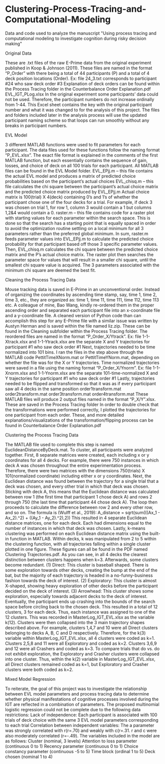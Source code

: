 # Clustering-Process-Tracing-and-Computational-Modeling
Data and code used to analyze the manuscript "Using process tracing and computational modeling to investigate cognition during risky decision making"


Original Data

These are .txt files of the raw E-Prime data from the original experiment published in Koop & Johnson (2011). These files are named in the format “P_Order” with there being a total of 44 participants (P) and a total of 4 deck position locations (Order). 
  Ex: file 24_3.txt corresponds to participant #24 who saw deck order #3
  Explanation of deck orders can be found within the Process Tracing folder in the Counterbalance Order Explanation.pdf
EVL_IGT_PLog.xlsx
  In the original experiment some participants’ data could not be used. Therefore, the participant numbers do not increase ordinally from 1-44. This Excel sheet contains the key with the original participant number and what it was changed to for the analysis of this project. The files and folders included later in the analysis process will use the updated participant naming scheme so that loops can run smoothly without any breaks in participant numbers.



EVL Model

3 different MATLAB functions were used to fit parameters for each participant. The data files used for these functions follow the naming format “P_EVL.xlsx”. The exact file format is explained in the comments of the first MATLAB function, but each essentially contains the sequence of gain, losses, and choice of deck on all 100 trials for each participant. All MATLAB files can be found in the EVL Model folder.
  EVL_EPjj.m – this file contains the actual EVL model and produces a matrix of predicted choice probabilities based on the participant’s actual choices
  EVL_chisq.m – this file calculates the chi square between the participant’s actual choice matrix and the predicted choice matrix produced by EVL_EPjj.m
  Actual choice matrix is 100(trial) X 4(deck) containing 0’s and 1’s of whether the participant chose one of the four decks for a trial. For example, if deck 3 was chosen on trial 1, for row 1, column 3 would contain a 1 but columns 1,2&4 would contain a 0.
raster.m – this file contains code for a raster plot with starting values for each parameter within the search space. This is done so that the search has a starting point that is equally spaced in order to avoid the optimization routine settling on a local minimum for all 3 parameters rather than the preferred global minimum.
  In sum, raster.m feeds parameter values into EVL_EPjj.m to calculate the predicted choice probability for that participant based off those 3 specific parameter values. Then, EVL_chisq.m calculates the chi square between the predicted choice matrix and the P’s actual choice matrix. The raster plot then searches the parameter space for values that will result in a smaller chi square, until the smallest chi square value is acquired. The 3 parameters associated with the minimum chi square are deemed the best fit.



Cleaning the Process Tracing Data

Mouse tracking data is saved in E-Prime in an unconventional order. Instead of organizing the coordinates by ascending time stamp, say, time 1, time 2, time 3, etc., they are organized as: time 1, time 11, time 111, time 112, time 113 etc. A colleague of mine, Bao Wang, kindly re-ordered them in the proper ascending order and separated each participant file into an x-coordinate file and a y-coordinate file. A cleaned version of Python code than can accomplish this step for any E-Prime file with a similar issue was written by Austyn Herman and is saved within the file named liz.zip. These can be found in the Cleaning subfolder within the Process Tracing folder. The reordered files are named in the format “P_Order_X/Ytrack”. 
  Ex: file 1-1-Xtrack.xlsx and 1-1-Ytrack.xlsx are the separate X and Y trajectories for participant #1 who saw deck order #1
  Next, trajectories needed to be time normalized into 101 bins. I ran the files in the step above through the MATLAB code PettitTimeXNorm.mat or PettitTimeYNorm.mat, depending on whether the file was for the X or Y trajectories. Time normalized trajectories were saved in a file using the naming format “P_Order_X/Ynorm”. 
  Ex: file 1-1-Xnorm.xlsx and 1-1-Ynorm.xlsx are the separate 101-time-normalized X and Y trajectories for participant #1 who saw deck order #1
  Lastly, trajectories needed to be flipped and transformed so that it was as if every participant saw all 4 decks in the same position
    order1transform.mat 
    order2transform.mat 
    order3transform.mat 
    order4transform.mat 
These MATLAB files will produce 2 output files named in the format “P_X/Y”.xlsx. These are saved in the Process Tracing folder
In order to double check that the transformations were performed correctly, I plotted the trajectories for one participant from each order. These, and more detailed explanations/visualizations of the transformation/flipping process can be found in Counterbalance Order Explanation.pdf



Clustering the Process Tracing Data

The MATLAB file used to complete this step is named EuclideanDistanceByDeck.mat. To cluster, all participants were analyzed together.
First, 8 separate matrices were created, each including x or y coordinates for all 4 decks. 
  For example, there were 750 instances in which deck A was chosen throughout the entire experimentation process. Therefore, there were two matrices with the dimensions 750(trials) X 101(normalized coordinate) including either x or y coordinates. 
Next, the Euclidean distance was found between the trajectory for a single trial that a deck was chosen, and every other trial in which that deck was chosen.
  Sticking with deck A, this means that the Euclidean distance was calculated between row 1 (the first time that participant 1 chose deck A) and rows 2 through 750 (the last time that participant 44 chose deck A). The loop then proceeds to calculate the difference between row 2 and every other row, and so on. The formula is (Wulff et al., 2019):
A_distance = sqrt(sum(((Ax_1 - Ax_2).^2) + ((Ay_1 - Ay_2).^2),2))
This resulted in 4 separate Euclidean distance matrices, one for each deck. Each had dimensions equal to the number of instances in which that deck was chosen.
  Lastly, k-means clustering was performed on each Euclidean distance matrix using the built-in function in MATLAB. Within decks, k was manipulated from 2 to 5 within the clustering function, with all trajectories falling within a single cluster plotted in one figure. These figures can all be found in the PDF named Clustering Trajectories.pdf.
  As you can see, in all 4 decks the clearest distinction between clusters happens when k=3. Afterwards, some clusters become redundant.
    (1) Direct: This cluster is baseball shaped. There is some exploration towards other decks, creating the bump at the end of the bat, but the majority of each trajectory is headed in a no-funny-business fashion towards the deck of interest.
    (2) Exploratory: This cluster is almost X-shaped, showing heavy exploration of other decks before the participant decided on the deck of interest.
    (3) Arrowhead: This cluster shows some exploration, especially towards adjacent decks to the deck of interest. Eventually, the participant ends up crashing into the bounds of the search space before circling back to the chosen deck.
This resulted in a total of 12 clusters, 3 for each deck. Thus, each instance was assigned to one of the 12 clusters. This was recorded in MasterLog_IGT_EVL.xlsx as the variable k(12).
  Clusters were then collapsed into the 3 main trajectory shapes described above. For example, clusters 1,4,7 and 10 were all Direct clusters belonging to decks A, B, C and D respectively. Therefore, for the k(3) variable within MasterLog_IGT_EVL.xlsx, all 4 clusters were coded as k=1. Clusters 2,5,8 and 11 were all Exploratory and coded as k=2. Clusters 3,6,9 and 12 were all Crashers and coded as k=3.
  To compare trials that do vs. do not exhibit exploration, the Exploratory and Crasher clusters were collapsed into one cluster. Thus, within the k(2) variable in MasterLog_IGT_EVL.xlsx, all Direct clusters remained coded as k=1, but Exploratory and Crasher clusters were both coded as k=2.



Mixed Model Regression

To reiterate, the goal of this project was to investigate the relationship between EVL model parameters and process tracing data to determine whether physical manifestations of cognitive processes involved during the IGT are reflected in a combination of parameters.
The proposed multinomial logistic regression could not be complete due to the following data restrictions:
Lack of independence: Each participant is associated with 100 trials of deck choice with the same 3 EVL model parameters corresponding to each trial
  Correlation between independent variables: The a parameter was strongly correlated with r(r=.70) and weakly with c(r=.31. r and c were also moderately correlated (r=-.49).
  The variables included in the model are as follows:
    Cluster (nominal, 3 levels) 
    Attention to loss parameter (continuous 0 to 1)
    Recency parameter (continuous 0 to 1)
    Choice constancy parameter (continuous -5 to 5)
    Time block (ordinal 1 to 5)
    Deck chosen (nominal 1 to 4)
